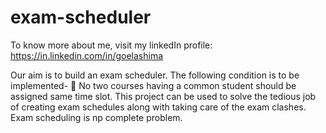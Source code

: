# exam-scheduler

To know more about me, visit my linkedIn profile: https://in.linkedin.com/in/goelashima


Our aim is to build an exam scheduler. The following condition is to be implemented-  No two courses having a common student should be assigned same time slot. This project can be used to solve the tedious job of creating exam schedules along with taking care of the exam clashes. Exam scheduling is np complete problem.
